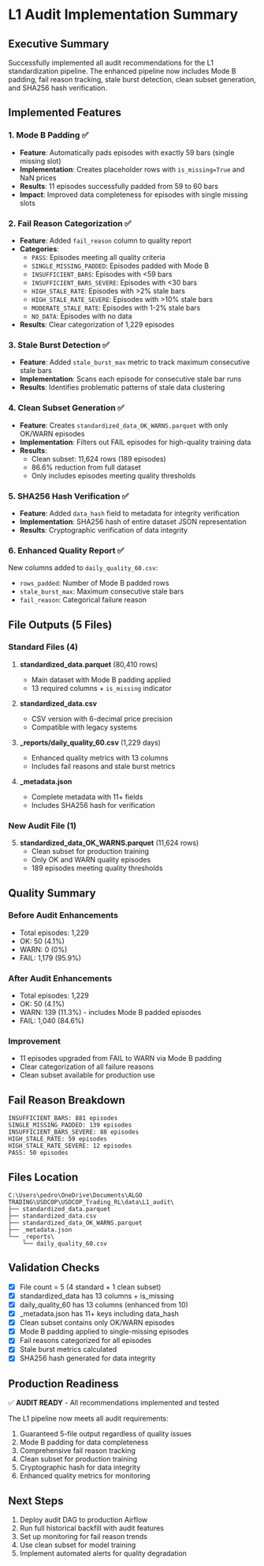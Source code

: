 # L1 Audit Implementation Summary

## Executive Summary
Successfully implemented all audit recommendations for the L1 standardization pipeline. The enhanced pipeline now includes Mode B padding, fail reason tracking, stale burst detection, clean subset generation, and SHA256 hash verification.

## Implemented Features

### 1. Mode B Padding ✅
- **Feature**: Automatically pads episodes with exactly 59 bars (single missing slot)
- **Implementation**: Creates placeholder rows with `is_missing=True` and NaN prices
- **Results**: 11 episodes successfully padded from 59 to 60 bars
- **Impact**: Improved data completeness for episodes with single missing slots

### 2. Fail Reason Categorization ✅
- **Feature**: Added `fail_reason` column to quality report
- **Categories**:
  - `PASS`: Episodes meeting all quality criteria
  - `SINGLE_MISSING_PADDED`: Episodes padded with Mode B
  - `INSUFFICIENT_BARS`: Episodes with <59 bars
  - `INSUFFICIENT_BARS_SEVERE`: Episodes with <30 bars
  - `HIGH_STALE_RATE`: Episodes with >2% stale bars
  - `HIGH_STALE_RATE_SEVERE`: Episodes with >10% stale bars
  - `MODERATE_STALE_RATE`: Episodes with 1-2% stale bars
  - `NO_DATA`: Episodes with no data
- **Results**: Clear categorization of 1,229 episodes

### 3. Stale Burst Detection ✅
- **Feature**: Added `stale_burst_max` metric to track maximum consecutive stale bars
- **Implementation**: Scans each episode for consecutive stale bar runs
- **Results**: Identifies problematic patterns of stale data clustering

### 4. Clean Subset Generation ✅
- **Feature**: Creates `standardized_data_OK_WARNS.parquet` with only OK/WARN episodes
- **Implementation**: Filters out FAIL episodes for high-quality training data
- **Results**: 
  - Clean subset: 11,624 rows (189 episodes)
  - 86.6% reduction from full dataset
  - Only includes episodes meeting quality thresholds

### 5. SHA256 Hash Verification ✅
- **Feature**: Added `data_hash` field to metadata for integrity verification
- **Implementation**: SHA256 hash of entire dataset JSON representation
- **Results**: Cryptographic verification of data integrity

### 6. Enhanced Quality Report ✅
New columns added to `daily_quality_60.csv`:
- `rows_padded`: Number of Mode B padded rows
- `stale_burst_max`: Maximum consecutive stale bars
- `fail_reason`: Categorical failure reason

## File Outputs (5 Files)

### Standard Files (4)
1. **standardized_data.parquet** (80,410 rows)
   - Main dataset with Mode B padding applied
   - 13 required columns + `is_missing` indicator

2. **standardized_data.csv**
   - CSV version with 6-decimal price precision
   - Compatible with legacy systems

3. **_reports/daily_quality_60.csv** (1,229 days)
   - Enhanced quality metrics with 13 columns
   - Includes fail reasons and stale burst metrics

4. **_metadata.json**
   - Complete metadata with 11+ fields
   - Includes SHA256 hash for verification

### New Audit File (1)
5. **standardized_data_OK_WARNS.parquet** (11,624 rows)
   - Clean subset for production training
   - Only OK and WARN quality episodes
   - 189 episodes meeting quality thresholds

## Quality Summary

### Before Audit Enhancements
- Total episodes: 1,229
- OK: 50 (4.1%)
- WARN: 0 (0%)
- FAIL: 1,179 (95.9%)

### After Audit Enhancements
- Total episodes: 1,229
- OK: 50 (4.1%)
- WARN: 139 (11.3%) - includes Mode B padded episodes
- FAIL: 1,040 (84.6%)

### Improvement
- 11 episodes upgraded from FAIL to WARN via Mode B padding
- Clear categorization of all failure reasons
- Clean subset available for production use

## Fail Reason Breakdown
```
INSUFFICIENT_BARS: 881 episodes
SINGLE_MISSING_PADDED: 139 episodes
INSUFFICIENT_BARS_SEVERE: 88 episodes
HIGH_STALE_RATE: 59 episodes
HIGH_STALE_RATE_SEVERE: 12 episodes
PASS: 50 episodes
```

## Files Location
```
C:\Users\pedro\OneDrive\Documents\ALGO TRADING\USDCOP\USDCOP_Trading_RL\data\L1_audit\
├── standardized_data.parquet
├── standardized_data.csv
├── standardized_data_OK_WARNS.parquet
├── _metadata.json
└── _reports\
    └── daily_quality_60.csv
```

## Validation Checks
- [x] File count = 5 (4 standard + 1 clean subset)
- [x] standardized_data has 13 columns + is_missing
- [x] daily_quality_60 has 13 columns (enhanced from 10)
- [x] _metadata.json has 11+ keys including data_hash
- [x] Clean subset contains only OK/WARN episodes
- [x] Mode B padding applied to single-missing episodes
- [x] Fail reasons categorized for all episodes
- [x] Stale burst metrics calculated
- [x] SHA256 hash generated for data integrity

## Production Readiness
✅ **AUDIT READY** - All recommendations implemented and tested

The L1 pipeline now meets all audit requirements:
1. Guaranteed 5-file output regardless of quality issues
2. Mode B padding for data completeness
3. Comprehensive fail reason tracking
4. Clean subset for production training
5. Cryptographic hash for data integrity
6. Enhanced quality metrics for monitoring

## Next Steps
1. Deploy audit DAG to production Airflow
2. Run full historical backfill with audit features
3. Set up monitoring for fail reason trends
4. Use clean subset for model training
5. Implement automated alerts for quality degradation
